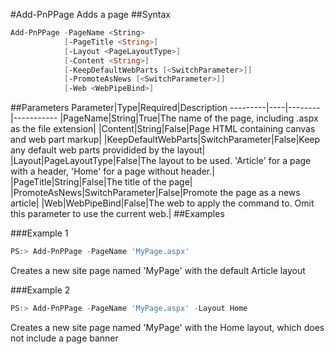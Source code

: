#Add-PnPPage
Adds a page
##Syntax
```powershell
Add-PnPPage -PageName <String>
            [-PageTitle <String>]
            [-Layout <PageLayoutType>]
            [-Content <String>]
            [-KeepDefaultWebParts [<SwitchParameter>]]
            [-PromoteAsNews [<SwitchParameter>]]
            [-Web <WebPipeBind>]
```


##Parameters
Parameter|Type|Required|Description
---------|----|--------|-----------
|PageName|String|True|The name of the page, including .aspx as the file extension|
|Content|String|False|Page HTML containing canvas and web part markup|
|KeepDefaultWebParts|SwitchParameter|False|Keep any default web parts providided by the layout|
|Layout|PageLayoutType|False|The layout to be used. 'Article' for a page with a header, 'Home' for a page without header.|
|PageTitle|String|False|The title of the page|
|PromoteAsNews|SwitchParameter|False|Promote the page as a news article|
|Web|WebPipeBind|False|The web to apply the command to. Omit this parameter to use the current web.|
##Examples

###Example 1
```powershell
PS:> Add-PnPPage -PageName 'MyPage.aspx'
```
Creates a new site page named 'MyPage' with the default Article layout

###Example 2
```powershell
PS:> Add-PnPPage -PageName 'MyPage.aspx' -Layout Home 
```
Creates a new site page named 'MyPage' with the Home layout, which does not include a page banner
